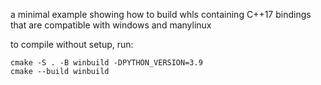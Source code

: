 a minimal example showing how to build whls containing C++17 bindings that are compatible with windows and manylinux

to compile without setup, run:

```
cmake -S . -B winbuild -DPYTHON_VERSION=3.9
cmake --build winbuild
```